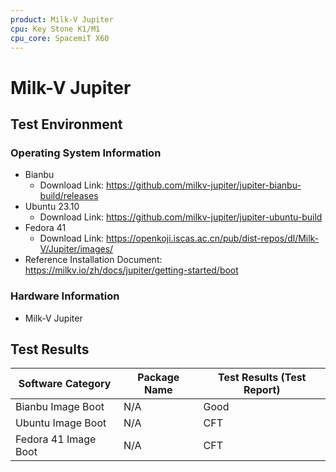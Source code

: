 ```yaml
---
product: Milk-V Jupiter
cpu: Key Stone K1/M1
cpu_core: SpacemiT X60
---
```


# Milk-V Jupiter

## Test Environment

### Operating System Information

- Bianbu
  - Download Link: https://github.com/milkv-jupiter/jupiter-bianbu-build/releases
- Ubuntu 23.10
  - Download Link: https://github.com/milkv-jupiter/jupiter-ubuntu-build
- Fedora 41
  - Download Link: https://openkoji.iscas.ac.cn/pub/dist-repos/dl/Milk-V/Jupiter/images/
- Reference Installation Document: https://milkv.io/zh/docs/jupiter/getting-started/boot

### Hardware Information

- Milk-V Jupiter

## Test Results

| Software Category    | Package Name | Test Results (Test Report) |
|----------------------|--------------|----------------------------|
| Bianbu Image Boot    | N/A          | Good                       |
| Ubuntu Image Boot    | N/A          | CFT                        |
| Fedora 41 Image Boot | N/A          | CFT                        |

